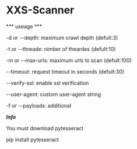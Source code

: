 # XXS-Scanner
*** useage ***
																   
																   
   -d or --depth: maximum crawl depth (defult:3)
    
   -t or --threade: nimber of theardes (defult:10)
   
   -m or --max-urls: maximum urls to scan (defult:100)
    
   --timeout: request timeout in seconds (defult:30)
   
   --verify-ssl: enable ssl verification 

   --user-agent: custom user-agent string 
 
   -f or --payloads: additional

_____Info_____

You must download pytesseract


pip install pytesseract
